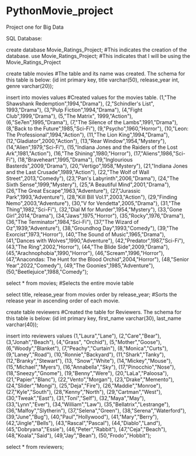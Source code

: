 # PythonMovie_project
Project one for Big Data

SQL Database:

create database Movie_Ratings_Project;      #This indicates the creation of the database.
use Movie_Ratings_Project;                  #This indicates that I will be using the Movie_Ratings_Project

create table movies  #The table and its name was created.  The schema for this table is below:
(id int primary key, title varchar(50), release_year int, genre varchar(20));

insert into movies values #Created values for the movies table.
(1,"The Shawshank Redemption",1994,"Drama"),
(2,"Schindler's List", 1993,"Drama"),
(3,"Pulp Fiction",1994,"Drama"),
(4,"Fight Club",1999,"Drama"),
(5,"The Matrix", 1999,"Action"),
(6,"Se7en",1995,"Drama"),
(7,"The Silence of the Lambs",1991,"Drama"),
(8,"Back to the Future",1985,"Sci-Fi"),
(9,"Psycho",1960,"Horror"),
(10,"Leon: The Professional",1994,"Action"),
(11,"The Lion King",1994,"Drama"),
(12,"Gladiator",2000,"Action"),
(13,"Rear Window",1954,"Mystery"),
(14,"Alien",1979,"Sci-Fi"),
(15,"Indiana Jones and the Raiders of the Lost Ark",1981,"Action"),
(16,"The Shining",1980,"Horror"),
(17,"Aliens",1986,"Sci-Fi"),
(18,"Braveheart",1995,"Drama"),
(19,"Inglourious Basterds",2009,"Drama"),
(20,"Vertigo",1958,"Mystery"),
(21,"Indiana Jones and the Last Crusade",1989,"Action"),
(22,"The Wolf of Wall Street",2013,"Comedy"),
(23,"Pan's Labyrinth",2006,"Drama"),
(24,"The Sixth Sense",1999,"Mystery"),
(25,"A Beautiful Mind",2001,"Drama"),
(26,"The Great Escape",1963,"Adventure"),
(27,"Jurassic Park",1993,"Adventure"),
(28,"Kill Bill Vol.1",2003,"Action"),
(29,"Finding Nemo",2003,"Adventure"),
(30,"V for Vendetta",2005,"Drama"),
(31,"The Thing",1982,"Sci-Fi"),
(32,"Dial M for Murder",1954,"Mystery"),
(33,"Gone Girl",2014,"Drama"),
(34,"Jaws",1975,"Horror"),
(35,"Rocky",1976,"Drama"),
(36,"The Terminator",1984,"Sci-Fi"),
(37,"The Wizard of Oz",1939,"Adventure"),
(38,"Groundhog Day",1993,"Comedy"),
(39,"The Exorcist",1973,"Horror"),
(40,"The Sound of Music",1965,"Drama"),
(41,"Dances with Wolves",1990,"Adventure"),
(42,"Predator",1987,"Sci-Fi"),
(43,"The Ring",2002,"Horror"),
(44,"The Blide Side",2009,"Drama"),
(45,"Arachnophobia",1990,"Horror"),
(46,"Scream",1996,"Horror"),
(47,"Anacondas: The Hunt for the Blood Orchid",2004,"Horror"),
(48,"Senior Year",2022,"Comedy"),
(49,"The Goonies",1985,"Adventure"),
(50,"Beetlejuice",1988,"Comedy");

select * from movies;      #Selects the entire movie table

select title, release_year from movies
order by release_year;     #Sorts the release year in ascending order of each movie.

create table reviewers     #Created the table for Reviewers. The schema for this table is below:
(id int primary key, first_name varchar(30), last_name varchar(40)); 

insert into reviewers values
(1,"Laura","Lane"),
(2,"Care","Bear"),
(3,"Jonah","Beach"),
(4,"Grass", "Orchid"),
(5,"Mother","Goose"),
(6,"Woody","Blanket"),
(7,"Peachy","Curtain"),
(8,"Monica","Curts"),
(9,"Laney","Road"),
(10,"Ronnie","Backyard"),
(11,"Shark","Tanky"),
(12,"Branky","Stewart"),
(13, "Snow","White"),
(14,"Mickey","Mouse"),
(15,"Michael","Myers"),
(16,"Annabella","Sky"),
(17,"Pinocchio","Nose"),
(18,"Sneezy","Gnome"),
(19,"Benny","Were"),
(20,"LaLa","Paloosa"),
(21,"Papier","Blanc"),
(22,"Vento","Morgan"),
(23,"Drake","Memento"),
(24,"Slider","Mongi"),
(25,"Deja","Fire"),
(26,"Maddie","Monroe"),
(27,"Kyle","South"),
(28,"Kenny","North"),
(29,"Cartman","West"),
(30,"Tweak","East"),
(31,"Toni","Self"),
(32,"Maya","May"),
(33,"Lynn","Ever"),
(34,"William","Law"),
(35,"Bellatrix","Lestrange"),
(36,"Malfoy","Slytherin"),
(37,"Selena","Green"),
(38,"Serena","Waterford"),
(39,"June","Bug"),
(40,"Paul","Hollywood"),
(41,"Mary","Berry"),
(42,"Jingle","Bells"),
(43,"Rascal","Pascal"),
(44,"Diablo","Land"),
(45,"Dobryana","Essie"),
(46,"Peter","Rabbit"),
(47,"Ceja","Beach"),
(48,"Koala","Said"),
(49,"Jay","Bean"),
(50,"Frodo","Hobbit");

select * from reviewers;



